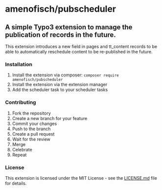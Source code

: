 # amenofisch/pubscheduler
## A simple Typo3 extension to manage the publication of records in the future.

This extension introduces a new field in pages and tt_content records to be able to automatically reschedule content to be re-published in the future.

### Installation
1. Install the extension via composer: `composer require amenofisch/pubscheduler`
2. Install the extension via the extension manager
3. Add the scheduler task to your scheduler tasks

### Contributing
1. Fork the repository
2. Create a new branch for your feature
3. Commit your changes
4. Push to the branch
5. Create a pull request
6. Wait for the review
7. Merge
8. Celebrate
9. Repeat

### License
This extension is licensed under the MIT License - see the [LICENSE.md](LICENSE.md) file for details.